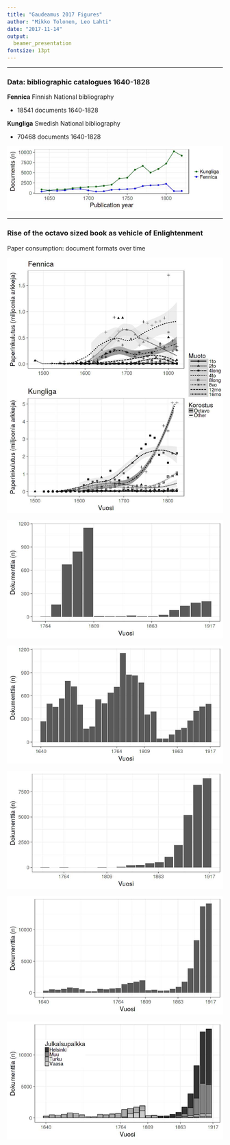 ```yaml
---
title: "Gaudeamus 2017 Figures"
author: "Mikko Tolonen, Leo Lahti"
date: "2017-11-14"
output: 
  beamer_presentation
fontsize: 13pt
---
```







---


### Data: bibliographic catalogues 1640-1828  

**Fennica** Finnish National bibliography

- 18541 documents 1640-1828

**Kungliga**  Swedish National bibliography

- 70468 documents 1640-1828

![plot of chunk unnamed-chunk-1](figure-201705-Gaudeamus/unnamed-chunk-1-1.jpeg)

---


### Rise of the octavo sized book as vehicle of Enlightenment

Paper consumption: document formats over time

![plot of chunk Gaudeamus-3](figure-201705-Gaudeamus/Gaudeamus-3-1.jpeg)




![plot of chunk Gaudeamus-Vaasa](figure-201705-Gaudeamus/Gaudeamus-Vaasa-1.jpeg)



![plot of chunk Gaudeamus-Turku](figure-201705-Gaudeamus/Gaudeamus-Turku-1.jpeg)




![plot of chunk Gaudeamus-Helsinki](figure-201705-Gaudeamus/Gaudeamus-Helsinki-1.jpeg)




![plot of chunk Gaudeamus-Suomi](figure-201705-Gaudeamus/Gaudeamus-Suomi-1.jpeg)



![plot of chunk Gaudeamus-Suomi2](figure-201705-Gaudeamus/Gaudeamus-Suomi2-1.jpeg)

